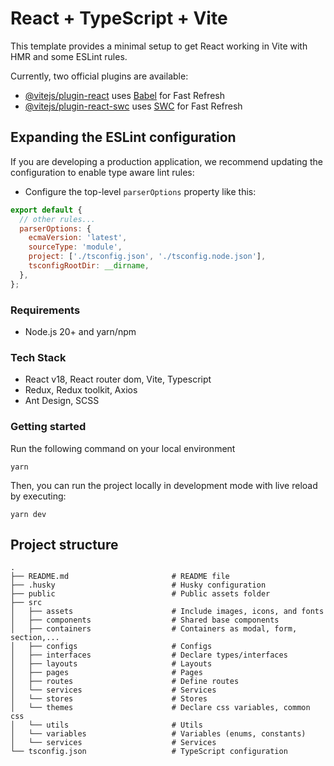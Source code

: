# React + TypeScript + Vite

This template provides a minimal setup to get React working in Vite with HMR and some ESLint rules.

Currently, two official plugins are available:

- [@vitejs/plugin-react](https://github.com/vitejs/vite-plugin-react/blob/main/packages/plugin-react/README.md) uses [Babel](https://babeljs.io/) for Fast Refresh
- [@vitejs/plugin-react-swc](https://github.com/vitejs/vite-plugin-react-swc) uses [SWC](https://swc.rs/) for Fast Refresh

## Expanding the ESLint configuration

If you are developing a production application, we recommend updating the configuration to enable type aware lint rules:

- Configure the top-level `parserOptions` property like this:

```js
export default {
  // other rules...
  parserOptions: {
    ecmaVersion: 'latest',
    sourceType: 'module',
    project: ['./tsconfig.json', './tsconfig.node.json'],
    tsconfigRootDir: __dirname,
  },
};
```

### Requirements

- Node.js 20+ and yarn/npm

### Tech Stack

- React v18, React router dom, Vite, Typescript
- Redux, Redux toolkit, Axios
- Ant Design, SCSS

### Getting started

Run the following command on your local environment

```shell
yarn
```

Then, you can run the project locally in development mode with live reload by executing:

```shell
yarn dev
```

## Project structure

```shell
.
├── README.md                       # README file
├── .husky                          # Husky configuration
├── public                          # Public assets folder
├── src
│   ├── assets                      # Include images, icons, and fonts
│   ├── components                  # Shared base components
│   ├── containers                  # Containers as modal, form, section,...
│   ├── configs                     # Configs
│   ├── interfaces                  # Declare types/interfaces
│   ├── layouts                     # Layouts
│   ├── pages                       # Pages
│   ├── routes                      # Define routes
│   └── services                    # Services
│   └── stores                      # Stores
│   └── themes                      # Declare css variables, common css
│   └── utils                       # Utils
│   └── variables                   # Variables (enums, constants)
│   └── services                    # Services
└── tsconfig.json                   # TypeScript configuration
```
